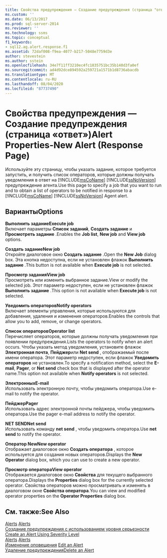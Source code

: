 ```yaml
---
title: Свойства предупреждения — Создание предупреждения (страница "ответ") | Документация Майкрософт
ms.custom: ''
ms.date: 06/13/2017
ms.prod: sql-server-2014
ms.reviewer: ''
ms.technology: ssms
ms.topic: conceptual
f1_keywords:
- sql12.ag.alert.response.f1
ms.assetid: 72daf008-f9ea-4077-b217-5048e7759d3e
author: stevestein
ms.author: sstein
ms.openlocfilehash: 34e7f11ff3210ec4fc1835751bc35b140d3fa0ef
ms.sourcegitcommit: ad4d92dce894592a259721a1571b1d8736abacdb
ms.translationtype: MT
ms.contentlocale: ru-RU
ms.lasthandoff: 08/04/2020
ms.locfileid: "87737490"
---
```

# <a name="alert-properties-new-alert-response-page"></a><span data-ttu-id="2fac6-102">Свойства предупреждения — Создание предупреждения (страница «ответ»)</span><span class="sxs-lookup"><span data-stu-id="2fac6-102">Alert Properties-New Alert (Response Page)</span></span>
  <span data-ttu-id="2fac6-103">Используйте эту страницу, чтобы указать задание, которое требуется запустить, и получить список операторов, которые должны получать уведомления в ответ на [!INCLUDE[msCoName](../../includes/msconame-md.md)] [!INCLUDE[ssNoVersion](../../includes/ssnoversion-md.md)] предупреждение агента.</span><span class="sxs-lookup"><span data-stu-id="2fac6-103">Use this page to specify a job that you want to run and to obtain a list of operators to be notified in response to a [!INCLUDE[msCoName](../../includes/msconame-md.md)] [!INCLUDE[ssNoVersion](../../includes/ssnoversion-md.md)] Agent alert.</span></span>  
  
## <a name="options"></a><span data-ttu-id="2fac6-104">Варианты</span><span class="sxs-lookup"><span data-stu-id="2fac6-104">Options</span></span>  
 <span data-ttu-id="2fac6-105">**Выполнить задание**</span><span class="sxs-lookup"><span data-stu-id="2fac6-105">**Execute job**</span></span>  
 <span data-ttu-id="2fac6-106">Включает параметры **Список заданий**, **Создать задание** и **Просмотреть задание** .</span><span class="sxs-lookup"><span data-stu-id="2fac6-106">Enables the **Job list**, **New job** and **View job** options.</span></span>  
  
 <span data-ttu-id="2fac6-107">**Создать задание**</span><span class="sxs-lookup"><span data-stu-id="2fac6-107">**New job**</span></span>  
 <span data-ttu-id="2fac6-108">Откройте диалоговое окно **Создать задание** .</span><span class="sxs-lookup"><span data-stu-id="2fac6-108">Open the **New Job** dialog box.</span></span> <span data-ttu-id="2fac6-109">Эта кнопка недоступна, если не установлен флажок **Выполнить задание** .</span><span class="sxs-lookup"><span data-stu-id="2fac6-109">This button is not available when **Execute job** is not selected.</span></span>  
  
 <span data-ttu-id="2fac6-110">**Просмотр задания**</span><span class="sxs-lookup"><span data-stu-id="2fac6-110">**View job**</span></span>  
 <span data-ttu-id="2fac6-111">Просмотреть или изменить выбранное задание.</span><span class="sxs-lookup"><span data-stu-id="2fac6-111">View or modify the selected job.</span></span> <span data-ttu-id="2fac6-112">Этот параметр недоступен, если не установлен флажок **Выполнить задание** .</span><span class="sxs-lookup"><span data-stu-id="2fac6-112">This option is not available when **Execute job** is not selected.</span></span>  
  
 <span data-ttu-id="2fac6-113">**Уведомить операторов**</span><span class="sxs-lookup"><span data-stu-id="2fac6-113">**Notify operators**</span></span>  
 <span data-ttu-id="2fac6-114">Включает элементы управления, которые используются для добавления, удаления и изменения операторов.</span><span class="sxs-lookup"><span data-stu-id="2fac6-114">Enables the controls that allow you to add, remove, or change operators.</span></span>  
  
 <span data-ttu-id="2fac6-115">**Список операторов**</span><span class="sxs-lookup"><span data-stu-id="2fac6-115">**Operator list**</span></span>  
 <span data-ttu-id="2fac6-116">Перечисляет операторов, которые должны получать уведомления при появлении предупреждения.</span><span class="sxs-lookup"><span data-stu-id="2fac6-116">Lists the operators to notify when an alert occurs.</span></span> <span data-ttu-id="2fac6-117">Чтобы указать метод уведомления, установите флажок **Электронная почта**, **Пейджер**или **Net send** , отображаемый после имени оператора. Этот параметр недоступен, если флажок **Уведомить операторов** не установлен.</span><span class="sxs-lookup"><span data-stu-id="2fac6-117">To specify a notification method, select the **E-mail**, **Pager**, or **Net send** check box that is displayed after the operator name.This option not available when **Notify operators** is not selected.</span></span>  
  
 <span data-ttu-id="2fac6-118">**Электронных**</span><span class="sxs-lookup"><span data-stu-id="2fac6-118">**E-mail**</span></span>  
 <span data-ttu-id="2fac6-119">Использовать электронную почту, чтобы уведомить оператора.</span><span class="sxs-lookup"><span data-stu-id="2fac6-119">Use e-mail to notify the operator.</span></span>  
  
 <span data-ttu-id="2fac6-120">**Пейджер**</span><span class="sxs-lookup"><span data-stu-id="2fac6-120">**Pager**</span></span>  
 <span data-ttu-id="2fac6-121">Использовать адрес электронной почты пейджера, чтобы уведомить оператора.</span><span class="sxs-lookup"><span data-stu-id="2fac6-121">Use the pager e-mail address to notify the operator.</span></span>  
  
 <span data-ttu-id="2fac6-122">**NET SEND**</span><span class="sxs-lookup"><span data-stu-id="2fac6-122">**Net send**</span></span>  
 <span data-ttu-id="2fac6-123">Использовать команду **net send** , чтобы уведомить оператора.</span><span class="sxs-lookup"><span data-stu-id="2fac6-123">Use **net send** to notify the operator.</span></span>  
  
 <span data-ttu-id="2fac6-124">**Оператор New**</span><span class="sxs-lookup"><span data-stu-id="2fac6-124">**New operator**</span></span>  
 <span data-ttu-id="2fac6-125">Отображает диалоговое окно **Создать оператора** , которое используется для создания новых операторов.</span><span class="sxs-lookup"><span data-stu-id="2fac6-125">Displays the **New Operator** dialog box, which you can use to create a new operator.</span></span>  
  
 <span data-ttu-id="2fac6-126">**Просмотр оператора**</span><span class="sxs-lookup"><span data-stu-id="2fac6-126">**View operator**</span></span>  
 <span data-ttu-id="2fac6-127">Отображается диалоговое окно **Свойства** для текущего выбранного оператора.</span><span class="sxs-lookup"><span data-stu-id="2fac6-127">Displays the **Properties** dialog box for the currently selected operator.</span></span> <span data-ttu-id="2fac6-128">Свойства операторов можно просматривать и изменять в диалоговом окне **Свойства оператора**.</span><span class="sxs-lookup"><span data-stu-id="2fac6-128">You can view and modified operator properties on the **Operator Properties** dialog box.</span></span>  
  
## <a name="see-also"></a><span data-ttu-id="2fac6-129">См. также:</span><span class="sxs-lookup"><span data-stu-id="2fac6-129">See Also</span></span>  
 <span data-ttu-id="2fac6-130">[Alerts](alerts.md) </span><span class="sxs-lookup"><span data-stu-id="2fac6-130">[Alerts](alerts.md) </span></span>  
 <span data-ttu-id="2fac6-131">[Создание предупреждения с использованием уровня серьезности](create-an-alert-using-severity-level.md) </span><span class="sxs-lookup"><span data-stu-id="2fac6-131">[Create an Alert Using Severity Level](create-an-alert-using-severity-level.md) </span></span>  
 <span data-ttu-id="2fac6-132">[Alerts](alerts.md) </span><span class="sxs-lookup"><span data-stu-id="2fac6-132">[Alerts](alerts.md) </span></span>  
 <span data-ttu-id="2fac6-133">[Изменение оповещения](edit-an-alert.md) </span><span class="sxs-lookup"><span data-stu-id="2fac6-133">[Edit an Alert](edit-an-alert.md) </span></span>  
 [<span data-ttu-id="2fac6-134">Удаление предупреждения</span><span class="sxs-lookup"><span data-stu-id="2fac6-134">Delete an Alert</span></span>](delete-an-alert.md)  
  
  
